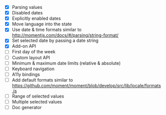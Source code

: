 - [x] Parsing values
- [x] Disabled dates
- [x] Explicitly enabled dates
- [x] Move language into the state
- [x] Use date & time formats similar to http://momentjs.com/docs/#/parsing/string-format/
- [x] Set selected date by passing a date string
- [x] Add-on API
- [ ] First day of the week
- [ ] Custom layout API
- [ ] Minimum & maximum date limits (relative & absolute)
- [ ] Keyboard navigation
- [ ] A11y bindings
- [ ] Add default formats similar to https://github.com/moment/moment/blob/develop/src/lib/locale/formats.js
- [ ] Range of selected values
- [ ] Multiple selected values
- [ ] Doc generator
